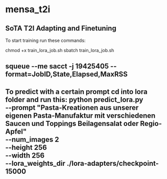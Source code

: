 # mensa_t2i
SoTA T2I Adapting and Finetuning
--------------------------------------------------------------------------------------------------------------------
To start training run these commands:

chmod +x train_lora_job.sh
sbatch train_lora_job.sh


squeue --me
sacct -j 19425405 --format=JobID,State,Elapsed,MaxRSS
--------------------------------------------------------------------------------------------------------------------
To predict with a certain prompt cd into lora folder and run this:
python predict_lora.py \
  --prompt "Pasta-Kreationen aus unserer eigenen Pasta-Manufaktur mit verschiedenen Saucen und Toppings Beilagensalat oder Regio-Apfel" \
  --num_images 2 \
  --height 256 \
  --width 256 \
  --lora_weights_dir ./lora-adapters/checkpoint-15000
--------------------------------------------------------------------------------------------------------------------
